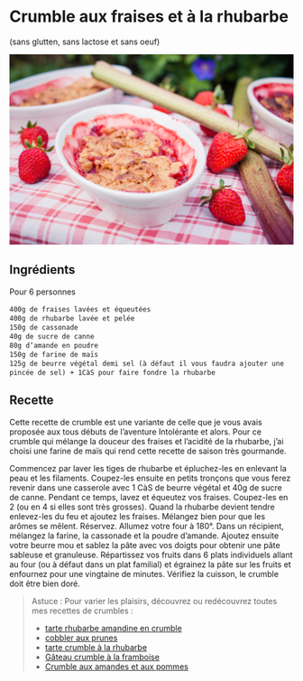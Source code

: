 # Crumble aux fraises et à la rhubarbe
(sans glutten, sans lactose et sans oeuf)  

![](../img/crumble-fraises-rhubarbe.jpg)

## Ingrédients
Pour 6 personnes

    400g de fraises lavées et équeutées
    400g de rhubarbe lavée et pelée
    150g de cassonade
    40g de sucre de canne
    80g d’amande en poudre
    150g de farine de maïs
    125g de beurre végétal demi sel (à défaut il vous faudra ajouter une pincée de sel) + 1CàS pour faire fondre la rhubarbe

## Recette
Cette recette de crumble est une variante de celle que je vous avais proposée aux tous débuts de l’aventure Intolérante et alors. Pour ce crumble qui mélange la douceur des fraises et l’acidité de la rhubarbe, j’ai choisi une farine de maïs qui rend cette recette de saison très gourmande.

Commencez par laver les tiges de rhubarbe et épluchez-les en enlevant la peau et les filaments. Coupez-les ensuite en petits tronçons que vous ferez revenir dans une casserole avec 1 CàS de beurre végétal et 40g de sucre de canne. Pendant ce temps, lavez et équeutez vos fraises. Coupez-les en 2 (ou en 4 si elles sont très grosses). Quand la rhubarbe devient tendre enlevez-les du feu et ajoutez les fraises. Mélangez bien pour que les arômes se mêlent. Réservez.
Allumez votre four à 180°.
Dans un récipient, mélangez la farine, la cassonade et la poudre d’amande. Ajoutez ensuite votre beurre mou et sablez la pâte avec vos doigts pour obtenir une pâte sableuse et granuleuse.
Répartissez vos fruits dans 6 plats individuels allant au four (ou à défaut dans un plat familial) et égrainez la pâte sur les fruits et enfournez pour une vingtaine de minutes. Vérifiez la cuisson, le crumble doit être bien doré.


> Astuce : Pour varier les plaisirs, découvrez ou redécouvrez toutes mes recettes de crumbles : 
> - [tarte rhubarbe amandine en crumble](./Tarte-rhubarbe-amandine-en-crumble.md)
> - [cobbler aux prunes](./Cobbler-aux-prunes.md)
> - [tarte crumble à la rhubarbe](./Tarte-crumble-a-la-rhubarbe.md)
> - [Gâteau crumble à la framboise](./Gateau-crumble-a-la-framboise.md)
> - [Crumble aux amandes et aux pommes](./Crumble-aux-amandes-et-aux-pommes.md)
